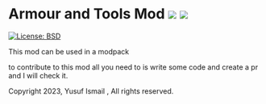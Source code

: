 # Armour and Tools Mod [![](http://cf.way2muchnoise.eu/459985.svg)](https://www.curseforge.com/minecraft/mc-mods/armour-and-items-mod) [![](http://cf.way2muchnoise.eu/versions/459985.svg)](https://www.curseforge.com/minecraft/mc-mods/armour-and-items-mod)

[![License: BSD](https://img.shields.io/badge/License-BSD-green.svg)](https://opensource.org/licenses/BSD)

This mod can be used in a modpack

to contribute to this mod all you need to is write some code and create a pr and I will check it.

Copyright 2023, Yusuf Ismail , All rights reserved.
